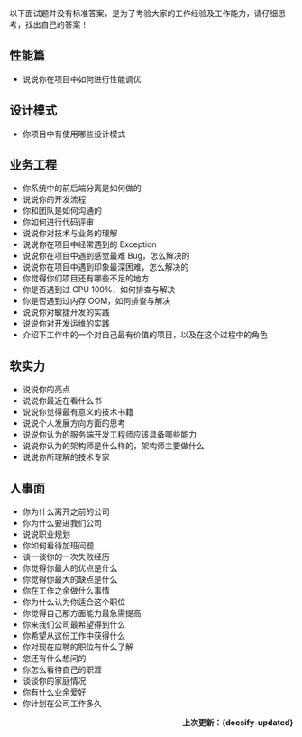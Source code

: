 以下面试题并没有标准答案，是为了考验大家的工作经验及工作能力，请仔细思考，找出自己的答案！

## 性能篇

- 说说你在项目中如何进行性能调优

## 设计模式

- 你项目中有使用哪些设计模式

## 业务工程

- 你系统中的前后端分离是如何做的
- 说说你的开发流程
- 你和团队是如何沟通的
- 你如何进行代码评审
- 说说你对技术与业务的理解
- 说说你在项目中经常遇到的 Exception
- 说说你在项目中遇到感觉最难 Bug，怎么解决的
- 说说你在项目中遇到印象最深困难，怎么解决的
- 你觉得你们项目还有哪些不足的地方
- 你是否遇到过 CPU 100%，如何排查与解决
- 你是否遇到过内存 OOM，如何排查与解决
- 说说你对敏捷开发的实践
- 说说你对开发运维的实践
- 介绍下工作中的一个对自己最有价值的项目，以及在这个过程中的角色

## 软实力

- 说说你的亮点
- 说说你最近在看什么书
- 说说你觉得最有意义的技术书籍
- 说说个人发展方向方面的思考
- 说说你认为的服务端开发工程师应该具备哪些能力
- 说说你认为的架构师是什么样的，架构师主要做什么
- 说说你所理解的技术专家

## 人事面

- 你为什么离开之前的公司
- 你为什么要进我们公司
- 说说职业规划
- 你如何看待加班问题
- 谈一谈你的一次失败经历
- 你觉得你最大的优点是什么
- 你觉得你最大的缺点是什么
- 你在工作之余做什么事情
- 你为什么认为你适合这个职位
- 你觉得自己那方面能力最急需提高
- 你来我们公司最希望得到什么
- 你希望从这份工作中获得什么
- 你对现在应聘的职位有什么了解
- 您还有什么想问的
- 你怎么看待自己的职涯
- 谈谈你的家庭情况
- 你有什么业余爱好
- 你计划在公司工作多久

**<P align="right">上次更新：{docsify-updated}</p>**